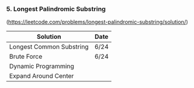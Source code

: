 ### 5. Longest Palindromic Substring    
(https://leetcode.com/problems/longest-palindromic-substring/solution/)

| Solution | Date |
| ------- | ----- |
| Longest Common Substring | 6/24 |
| Brute Force | 6/24 |
| Dynamic Programming |  |
| Expand Around Center |  |

